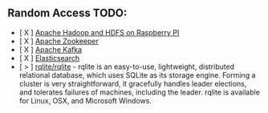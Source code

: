 
## Random Access TODO:
* [ X ] [Apache Hadoop and HDFS on Raspberry PI](linux/raspberry-pi/database/hadoop.md )
* [ X ] [Apache Zookeeper](linux/raspberry-pi/zookeeper/zookeeper.md)
* [ X ] [Apache Kafka](linux/raspberry-pi/kafka/kafka.md)
* [ X ] [Elasticsearch](linux/raspberry-pi/database/elasticsearch_6x.md)
* [ > ] [rqlite/rqlite](https://github.com/rqlite/rqlite) - rqlite is an easy-to-use, lightweight, distributed relational database,
                     which uses SQLite as its storage engine. Forming a cluster is very straightforward, it gracefully handles
                     leader elections, and tolerates failures of machines,
                     including the leader. rqlite is available for Linux, OSX, and Microsoft Windows.

